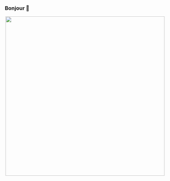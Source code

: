 ### Bonjour 👋
<div id="header" align="center">
  <img src="[https://media.giphy.com/media/137EaR4vAOCn1S/giphy.gif](https://media.giphy.com/media/paTz7UZbPfTZFRYnnB/giphy.gif)" width="500"/>
</div>
